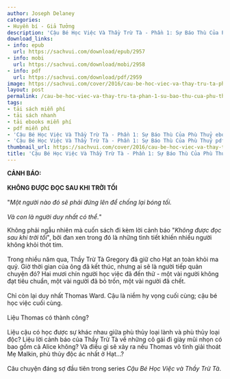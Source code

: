 ```yaml
---
author: Joseph Delaney
categories:
- Huyền bí - Giả Tưởng
description: 'Cậu Bé Học Việc Và Thầy Trừ Tà - Phần 1: Sự Báo Thù Của Phù Thuỷ'
download_links:
- info: epub
  url: https://sachvui.com/download/epub/2957
- info: mobi
  url: https://sachvui.com/download/mobi/2958
- info: pdf
  url: https://sachvui.com/download/pdf/2959
image: https://sachvui.com/cover/2016/cau-be-hoc-viec-va-thay-tru-ta-phan-1-su-bao-thu-cua-phu-thuy.jpg
layout: post
permalink: /cau-be-hoc-viec-va-thay-tru-ta-phan-1-su-bao-thu-cua-phu-thuy.html
tags:
- tải sách miễn phí
- tải sách nhanh
- tải ebooks miễn phí
- pdf miễn phí
- 'Cậu Bé Học Việc Và Thầy Trừ Tà - Phần 1: Sự Báo Thù Của Phù Thuỷ ebook'
- 'Cậu Bé Học Việc Và Thầy Trừ Tà - Phần 1: Sự Báo Thù Của Phù Thuỷ pdf'
thumbnail_url: https://sachvui.com/cover/2016/cau-be-hoc-viec-va-thay-tru-ta-phan-1-su-bao-thu-cua-phu-thuy.jpg
title: 'Cậu Bé Học Việc Và Thầy Trừ Tà - Phần 1: Sự Báo Thù Của Phù Thuỷ'
---
```


 <div class="item-desc text-justify"> <p><strong>CẢNH BÁO:<br><br>KHÔNG ĐƯỢC ĐỌC SAU KHI TRỜI TỐI</strong><br><br>"<em>Một người nào đó sẽ phải đứng lên để chống lại bóng tối.</em><br><br><em>Và con là người duy nhất có thể.</em>"​</p><p>Không phải ngẫu nhiên mà cuốn sách đi kèm lời cảnh báo "<em>Không được đọc sau khi trời tối</em>", bởi đan xen trong đó là những tình tiết khiến nhiều người không khỏi thót tim.<br><br>Trong nhiều năm qua, Thầy Trừ Tà Gregory đã giữ cho Hạt an toàn khỏi ma quỷ. Giờ thời gian của ông đã kết thúc, nhưng ai sẽ là người tiếp quản chuyện đó? Hai mươi chín người học việc đã đến thử - một vài người không đạt tiêu chuẩn, một vài người đã bỏ trốn, một vài người đã chết.<br><br>Chỉ còn lại duy nhất Thomas Ward. Cậu là niềm hy vọng cuối cùng; cậu bé học việc cuối cùng.<br><br>Liệu Thomas có thành công?<br><br>Liệu cậu có học được sự khác nhau giữa phù thủy loại lành và phù thủy loại độc? Liệu lời cảnh báo của Thầy Trừ Tà về những cô gái đi giày mũi nhọn có bao gồm cả Alice không? Và điều gì sẽ xảy ra nếu Thomas vô tình giải thoát Mẹ Malkin, phù thủy độc ác nhất ở Hạt…?<br><br>Câu chuyện đáng sợ đầu tiên trong series <em>Cậu Bé Học Việc và Thầy Trừ Tà</em>.<br> </p> </div>